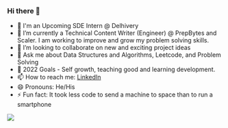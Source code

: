 ### Hi there 👋

- 🤖 I'm an Upcoming SDE Intern @ Delhivery
- 🌱 I’m currently a Technical Content Writer (Engineer) @ PrepBytes and Scaler. I am working to improve and grow my problem solving skills.  
- 👯 I’m looking to collaborate on new and exciting project ideas
- 💬 Ask me about Data Structures and Algorithms, Leetcode, and Problem Solving
- 🥅 2022 Goals - Self growth, teaching good and learning development.
- 📫 How to reach me: [LinkedIn](https://www.linkedin.com/in/guneet-malhotra-952a0b190/) 
- 😄 Pronouns: He/His
- ⚡ Fun fact: It took less code to send a machine to space than to run a smartphone
<img src="https://github-readme-stats.vercel.app/api?username=Guneet-05&&show_icons=true&title_color=ffffff&icon_color=bb2acf&text_color=daf7dc&bg_color=151515">
